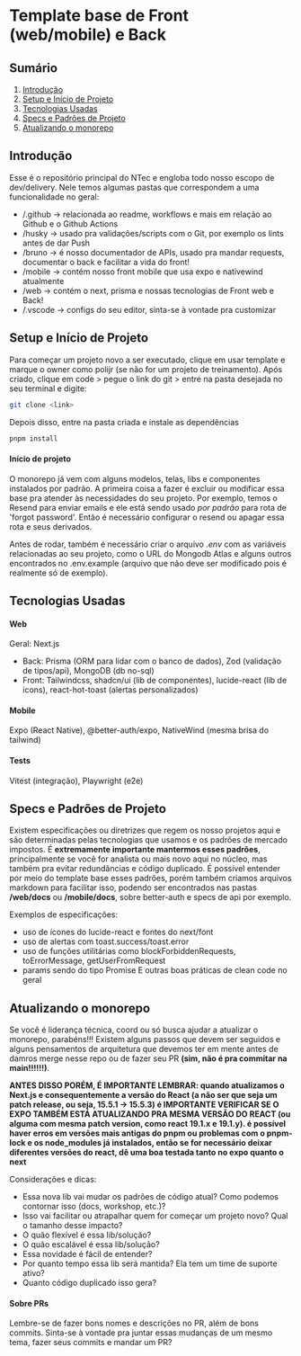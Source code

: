 # Template base de Front (web/mobile) e Back

## Sumário
1. [Introdução](#introdução)
2. [Setup e Início de Projeto](#setup-e-início-de-projeto)
3. [Tecnologias Usadas](#tecnologias-usadas)
4. [Specs e Padrões de Projeto](#specs-e-padrões-de-projeto)
5. [Atualizando o monorepo](#atualizando-o-monorepo)

## Introdução
Esse é o repositório principal do NTec e engloba todo nosso escopo de dev/delivery. Nele temos algumas pastas que correspondem a uma funcionalidade no geral:
- /.github -> relacionada ao readme, workflows e mais em relação ao Github e o Github Actions
- /husky -> usado pra validações/scripts com o Git, por exemplo os lints antes de dar Push
- /bruno -> é nosso documentador de APIs, usado pra mandar requests, documentar o back e facilitar a vida do front!
- /mobile -> contém nosso front mobile que usa expo e nativewind atualmente
- /web -> contém o next, prisma e nossas tecnologias de Front web e Back!
- /.vscode -> configs do seu editor, sinta-se à vontade pra customizar

## Setup e Início de Projeto
Para começar um projeto novo a ser executado, clique em usar template e marque o owner como polijr (se não for um projeto de treinamento).
Após criado, clique em code > pegue o link do git > entre na pasta desejada no seu terminal e digite:
```bash
git clone <link>
```
Depois disso, entre na pasta criada e instale as dependências
```bash
pnpm install
```
#### Início de projeto
O monorepo já vem com alguns modelos, telas, libs e componentes instalados por padrão. A primeira coisa a fazer é excluir ou modificar essa base pra atender às necessidades do seu projeto. Por exemplo, temos o Resend para enviar emails e ele está sendo usado *por padrão* para rota de 'forgot password'. Então é necessário configurar o resend ou apagar essa rota e seus derivados.

Antes de rodar, também é necessário criar o arquivo *.env* com as variáveis relacionadas ao seu projeto, como o URL do Mongodb Atlas e alguns outros encontrados no .env.example (arquivo que não deve ser modificado pois é realmente só de exemplo).

## Tecnologias Usadas
#### Web
Geral: Next.js
- Back: Prisma (ORM para lidar com o banco de dados), Zod (validação de tipos/api), MongoDB (db no-sql)
- Front: Tailwindcss, shadcn/ui (lib de componentes), lucide-react (lib de icons), react-hot-toast (alertas personalizados)
#### Mobile
Expo (React Native), @better-auth/expo, NativeWind (mesma brisa do tailwind) 
#### Tests
Vitest (integração), Playwright (e2e)

## Specs e Padrões de Projeto
Existem especificações ou diretrizes que regem os nosso projetos aqui e são determinadas pelas tecnologias que usamos e os padrões de mercado impostos. É **extremamente importante mantermos esses padrões**, principalmente se você for analista ou mais novo aqui no núcleo, mas também pra evitar redundâncias e código duplicado. É possível entender por meio do template base esses padrões, porém também criamos arquivos markdown para facilitar isso, podendo ser encontrados nas pastas **/web/docs** ou **/mobile/docs**, sobre better-auth e specs de api por exemplo.

Exemplos de especificações:
- uso de ícones do lucide-react e fontes do next/font
- uso de alertas com toast.success/toast.error
- uso de funções utilitárias como blockForbiddenRequests, toErrorMessage, getUserFromRequest
- params sendo do tipo Promise
E outras boas práticas de clean code no geral

## Atualizando o monorepo
Se você é liderança técnica, coord ou só busca ajudar a atualizar o monorepo, parabéns!!! Existem alguns passos que devem ser seguidos e alguns pensamentos de arquitetura que devemos ter em mente antes de damros merge nesse repo ou de fazer seu PR **(sim, não é pra commitar na main!!!!!!)**. 

**ANTES DISSO PORÉM, É IMPORTANTE LEMBRAR: quando atualizamos o Next.js e consequentemente a versão do React (a não ser que seja um patch release, ou seja, 15.5.1 -> 15.5.3) é IMPORTANTE VERIFICAR SE O EXPO TAMBÉM ESTÁ ATUALIZANDO PRA MESMA VERSÃO DO REACT (ou alguma com mesma patch version, como react 19.1.x e 19.1.y). é possível haver erros em versões mais antigas do pnpm ou problemas com o pnpm-lock e os node_modules já instalados, então se for necessário deixar diferentes versões do react, dê uma boa testada tanto no expo quanto o next**

Considerações e dicas:
- Essa nova lib vai mudar os padrões de código atual? Como podemos contornar isso (docs, workshop, etc.)?
- Isso vai facilitar ou atrapalhar quem for começar um projeto novo? Qual o tamanho desse impacto?
- O quão flexível é essa lib/solução?
- O quão escalável é essa lib/solução?
- Essa novidade é fácil de entender?
- Por quanto tempo essa lib será mantida? Ela tem um time de suporte ativo?
- Quanto código duplicado isso gera?
#### Sobre PRs
Lembre-se de fazer bons nomes e descrições no PR, além de bons commits. Sinta-se à vontade pra juntar essas mudanças de um mesmo tema, fazer seus commits e mandar um PR?
